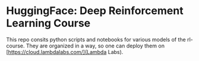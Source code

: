 # HuggingFace: Deep Reinforcement Learning Course 

This repo consits python scripts and notebooks for various models of the rl-course. They are organized in a way, so one can deploy them on [https://cloud.lambdalabs.com/](Lambda Labs).

